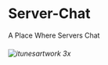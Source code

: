 # Server-Chat
A Place Where Servers Chat

###### ![itunesartwork 3x](https://user-images.githubusercontent.com/25995735/36136885-88cf99fe-1060-11e8-8752-05707628f825.png)
